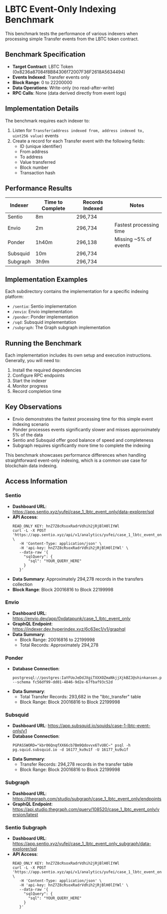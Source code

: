 # LBTC Event-Only Indexing Benchmark

This benchmark tests the performance of various indexers when processing simple Transfer events from the LBTC token contract.

## Benchmark Specification

- **Target Contract**: LBTC Token (0x8236a87084f8B84306f72007F36F2618A5634494)
- **Events Indexed**: Transfer events only
- **Block Range**: 0 to 22200000
- **Data Operations**: Write-only (no read-after-write)
- **RPC Calls**: None (data derived directly from event logs)

## Implementation Details

The benchmark requires each indexer to:
1. Listen for `Transfer(address indexed from, address indexed to, uint256 value)` events
2. Create a record for each Transfer event with the following fields:
   - ID (unique identifier)
   - From address
   - To address
   - Value transferred
   - Block number
   - Transaction hash

## Performance Results

| Indexer  | Time to Complete | Records Indexed | Notes |
|----------|------------------|----------------|-------|
| Sentio   | 8m               | 296,734        | |
| Envio    | 2m               | 296,734        | Fastest processing time |
| Ponder   | 1h40m            | 296,138        | Missing ~5% of events |
| Subsquid | 10m              | 296,734        | |
| Subgraph | 3h9m             | 296,734        | |

## Implementation Examples

Each subdirectory contains the implementation for a specific indexing platform:
- `/sentio`: Sentio implementation 
- `/envio`: Envio implementation
- `/ponder`: Ponder implementation
- `/sqd`: Subsquid implementation
- `/subgraph`: The Graph subgraph implementation

## Running the Benchmark

Each implementation includes its own setup and execution instructions. Generally, you will need to:

1. Install the required dependencies
2. Configure RPC endpoints
3. Start the indexer
4. Monitor progress
5. Record completion time

## Key Observations

- Envio demonstrates the fastest processing time for this simple event indexing scenario
- Ponder processes events significantly slower and misses approximately 5% of the data
- Sentio and Subsquid offer good balance of speed and completeness
- Subgraph requires significantly more time to complete the indexing

This benchmark showcases performance differences when handling straightforward event-only indexing, which is a common use case for blockchain data indexing.

## Access Information

### Sentio
- **Dashboard URL**: https://app.sentio.xyz/yufei/case_1_lbtc_event_only/data-explorer/sql
- **API Access**: 
  ```
  READ_ONLY KEY: hnZ7Z8cRsoxRadrVdhih2jRjBlH0lIYWl
  curl -L -X POST 'https://app.sentio.xyz/api/v1/analytics/yufei/case_1_lbtc_event_only/sql/execute' \
     -H 'Content-Type: application/json' \
     -H 'api-key: hnZ7Z8cRsoxRadrVdhih2jRjBlH0lIYWl' \
     --data-raw '{
       "sqlQuery": {
         "sql": "YOUR_QUERY_HERE"
       }
     }'
  ```
- **Data Summary**: Approximately 294,278 records in the transfers collection
- **Block Range**: Block 20016816 to Block 22199998

### Envio
- **Dashboard URL**: https://envio.dev/app/0xdatapunk/case_1_lbtc_event_only
- **GraphQL Endpoint**: https://indexer.dev.hyperindex.xyz/6c63ec1/v1/graphql
- **Data Summary**: 
  - Block Range: 20016816 to 22199998
  - Total Records: Approximately 294,278

### Ponder
- **Database Connection**:
  ```
  postgresql://postgres:IaYFUoJeDdJXgiTXXXOZmaNkjjXjkBZJ@shinkansen.proxy.rlwy.net:29835/railway
  --schema fc56df99-dd01-4846-9d2e-67fbaf93c52d
  ```
- **Data Summary**:
  - Total Transfer Records: 293,682 in the "lbtc_transfer" table
  - Block Range: Block 20016816 to Block 22199998

### Subsquid
- **Dashboard URL**: https://app.subsquid.io/squids/case-1-lbtc-event-only/v1
- **Database Connection**:
  ```
  PGPASSWORD="kbr06QnqfXX66cb7Bm9Qdovvx6TvU8C~" psql -h pg.squid.subsquid.io -d 16177_ku9u1f -U 16177_ku9u1f
  ```
- **Data Summary**:
  - Transfer Records: 294,278 records in the transfer table
  - Block Range: Block 20016816 to Block 22199998

### Subgraph
- **Dashboard URL**: https://thegraph.com/studio/subgraph/case_1_lbtc_event_only/endpoints
- **GraphQL Endpoint**: https://api.studio.thegraph.com/query/108520/case_1_lbtc_event_only/version/latest

### Sentio Subgraph
- **Dashboard URL**: https://app.sentio.xyz/yufei/case_1_lbtc_event_only_subgraph/data-explorer/sql
- **API Access**:
  ```
  READ_ONLY KEY: hnZ7Z8cRsoxRadrVdhih2jRjBlH0lIYWl
  curl -L -X POST 'https://app.sentio.xyz/api/v1/analytics/yufei/case_1_lbtc_event_only_subgraph/sql/execute' \
     -H 'Content-Type: application/json' \
     -H 'api-key: hnZ7Z8cRsoxRadrVdhih2jRjBlH0lIYWl' \
     --data-raw '{
       "sqlQuery": {
         "sql": "YOUR_QUERY_HERE"
       }
     }'
  ```

